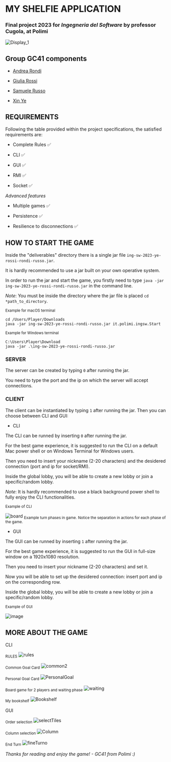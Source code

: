 # MY SHELFIE APPLICATION

### Final project 2023 for *Ingegneria del Software* by professor Cugola, at Polimi

![Display_1](https://github.com/yexin01/ing-sw-2023-ye-rossi-rondi-russo/assets/126525735/e7d79104-8706-4850-84dc-f98e4fe96e7a)


## Group GC41 components

- [Andrea Rondi](https://github.com/andrearondi)

- [Giulia Rossi](https://github.com/GiuliaRossi2)

- [Samuele Russo](https://github.com/SamRusso01)

- [Xin Ye](https://github.com/yexin01)

## REQUIREMENTS

Following the table provided within the project specifications, the satisfied requirements are:

- Complete Rules ✅

- CLI ✅

- GUI ✅

- RMI ✅

- Socket ✅

*Advanced features*

- Multiple games ✅

- Persistence ✅

- Resilience to disconnections ✅

## HOW TO START THE GAME
Inside the "deliverables" directory there is a single jar file `ing-sw-2023-ye-rossi-rondi-russo.jar`. 

It is hardly recommended to use a jar built on your own operative system.

In order to run the jar and start the game, you firstly need to type `java -jar ing-sw-2023-ye-rossi-rondi-russo.jar` in the command line.

*Note*: You must be inside the directory where the jar file is placed `cd *path_to_directory`.

<sub>Example for macOS terminal</sub>
```
cd /Users/Player/Downloads
java -jar ing-sw-2023-ye-rossi-rondi-russo.jar it.polimi.ingsw.Start
```

<sub>Example for Windows terminal</sub>
```
C:\Users\Player\Download
java -jar .\ing-sw-2023-ye-rossi-rondi-russo.jar
```

### SERVER
The server can be created by typing `0` after running the jar. 

You need to type the port and the ip on which the server will accept connections.

### CLIENT
The client can be instantiated by typing `1` after running the jar. Then you can choose between CLI and GUI:

- CLI

The CLI can be runned by inserting `0` after running the jar. 

For the best game experience, it is suggested to run the CLI on a default Mac power shell or on Windows Terminal for Windows users.

Then you need to insert your nickname (2-20 characters) and the desidered connection (port and ip for socket/RMI).

Inside the global lobby, you will be able to create a new lobby or join a specific/random lobby.

*Note*: It is hardly recommended to use a black background power shell to fully enjoy the CLI functionalities.

<sub>Example of CLI</sub>

![board](https://github.com/yexin01/ing-sw-2023-ye-rossi-rondi-russo/assets/126525735/5d8f7ca4-428d-428c-8303-9f2911a9f8ed)
<sub>Example turn phases in game.</sub>
<sub>Notice the separation in actions for each phase of the game.</sub>


- GUI

The GUI can be runned by inserting `1` after running the jar.

For the best game experience, it is suggested to run the GUI in full-size window on a 1920x1080 resolution.

Then you need to insert your nickname (2-20 characters) and set it.

Now you will be able to set up the desidered connection: insert port and ip on the corresponding row.

Inside the global lobby, you will be able to create a new lobby or join a specific/random lobby.

<sub>Example of GUI</sub>

![image](https://github.com/yexin01/ing-sw-2023-ye-rossi-rondi-russo/assets/126389691/a4eeb347-d5ee-4b09-a5a3-5d5139d19d4d)

## MORE ABOUT THE GAME
CLI

<sub>RULES</sub>
![rules](https://github.com/yexin01/ing-sw-2023-ye-rossi-rondi-russo/assets/126525735/3c5e799b-cf9b-496f-8698-a6d33b084be7)

<sub>Common Goal Card</sub>
![common2](https://github.com/yexin01/ing-sw-2023-ye-rossi-rondi-russo/assets/126525735/2da8672a-6288-4c8a-bb7b-cca057b00e40)

<sub>Personal Goal Card</sub>
![PersonalGoal](https://github.com/yexin01/ing-sw-2023-ye-rossi-rondi-russo/assets/126389691/dc076b50-ef7c-45bb-91d6-02ec6f00226f)

<sub>Board game for 2 players and waiting phase</sub>
![waiting](https://github.com/yexin01/ing-sw-2023-ye-rossi-rondi-russo/assets/126525735/a25f95c5-8ae9-48a9-933e-56799ee48abe)

<sub>My bookshelf</sub>
![Bookshelf](https://github.com/yexin01/ing-sw-2023-ye-rossi-rondi-russo/assets/126389691/cd918e26-b7e0-49f3-b37f-2449e1c7f550)

GUI

<sub>Order selection</sub>
![selectTiles](https://github.com/yexin01/ing-sw-2023-ye-rossi-rondi-russo/assets/126389691/49652ac6-5a82-43ce-92d8-26cf12c11418)

<sub>Column selection</sub>
![Column](https://github.com/yexin01/ing-sw-2023-ye-rossi-rondi-russo/assets/126389691/86eb1fcb-1b8a-4db1-bac5-0de912275130)

<sub>End Turn</sub>
![fineTurno](https://github.com/yexin01/ing-sw-2023-ye-rossi-rondi-russo/assets/126389691/58751149-932a-4ac5-8a5b-7033a2cc21b3)





*Thanks for reading and enjoy the game! - GC41 from Polimi :)*
